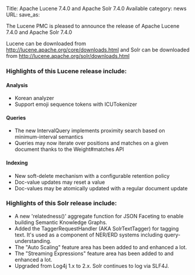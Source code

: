 Title: Apache Lucene 7.4.0 and Apache Solr 7.4.0 Available
category: news
URL: 
save_as: 

The Lucene PMC is pleased to announce the release of Apache Lucene 7.4.0 and Apache Solr 7.4.0

Lucene can be downloaded from <http://lucene.apache.org/core/downloads.html>
and Solr can be downloaded from <http://lucene.apache.org/solr/downloads.html>

### Highlights of this Lucene release include:

#### Analysis

 * Korean analyzer
 * Support emoji sequence tokens with ICUTokenizer

#### Queries

 * The new IntervalQuery implements proximity search based on minimum-interval semantics
 * Queries may now iterate over positions and matches on a given document thanks to the Weight#matches API

#### Indexing

 * New soft-delete mechanism with a configurable retention policy
 * Doc-value updates may reset a value
 * Doc-values may be atomically updated with a regular document update

### Highlights of this Solr release include:

 * A new 'relatedness()' aggregate function for JSON Faceting to enable building Semantic Knowledge Graphs.
 * Added the TaggerRequestHandler (AKA SolrTextTagger) for tagging text. It's used as a component of NER/ERD systems including query-understanding.
 * The "Auto Scaling" feature area has been added to and enhanced a lot.
 * The "Streaming Expressions" feature area has been added to and enhanced a lot.
 * Upgraded from Log4j 1.x to 2.x.  Solr continues to log via SLF4J.

